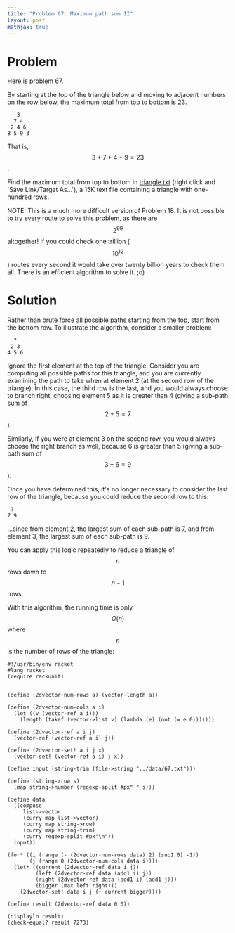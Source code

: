 ```yaml
---
title: "Problem 67: Maximum path sum II"
layout: post
mathjax: true
---
```


# Problem
Here is [problem 67](https://projecteuler.net/problem=67).

By starting at the top of the triangle below and moving to adjacent numbers on the row below, the maximum total from top to bottom is 23.

```
   3
  7 4
 2 4 6
8 5 9 3
```

That is, $$3 + 7 + 4 + 9 = 23$$.

Find the maximum total from top to bottom in [triangle.txt](https://github.com/retiman/project-euler/blob/main/data/67.txt) (right click and 'Save Link/Target As...'), a 15K text file containing a triangle with one-hundred rows.

NOTE: This is a much more difficult version of Problem 18. It is not possible to try every route to solve this problem, as there are $$2^{99}$$ altogether! If you could check one trillion ($$10^{12}$$) routes every second it would take over twenty billion years to check them all. There is an efficient algorithm to solve it. ;o)

# Solution
Rather than brute force all possible paths starting from the top, start from the bottom row.  To illustrate the algorithm, consider a smaller problem:

```
  ?
 2 3
4 5 6
```

Ignore the first element at the top of the triangle.  Consider you are computing all possible paths for this triangle, and you are currently examining the path to take when at element 2 (at the second row of the triangle).  In this case, the third row is the last, and you would always choose to branch right, choosing element 5 as it is greater than 4 (giving a sub-path sum of $$2+5=7$$).

Similarly, if you were at element 3 on the second row, you would always choose the right branch as well, because 6 is greater than 5 (giving a sub-path sum of $$3+6=9$$).  

Once you have determined this, it's no longer necessary to consider the last row of the triangle, because you could reduce the second row to this:

```
 ?
7 9
```

...since from element 2, the largest sum of each sub-path is 7, and from element 3, the largest sum of each sub-path is 9.

You can apply this logic repeatedly to reduce a triangle of $$n$$ rows down to $$n-1$$ rows.

With this algorithm, the running time is only $$O(n)$$ where $$n$$ is the number of rows of the triangle:

```racket
#!/usr/bin/env racket
#lang racket
(require rackunit)


(define (2dvector-num-rows a) (vector-length a))

(define (2dvector-num-cols a i)
  (let ((v (vector-ref a i)))
    (length (takef (vector->list v) (lambda (e) (not (= e 0)))))))

(define (2dvector-ref a i j)
  (vector-ref (vector-ref a i) j))

(define (2dvector-set! a i j x)
  (vector-set! (vector-ref a i) j x))

(define input (string-trim (file->string "../data/67.txt")))

(define (string->row s)
  (map string->number (regexp-split #px" " s)))

(define data
  ((compose
     list->vector
     (curry map list->vector)
     (curry map string->row)
     (curry map string-trim)
     (curry regexp-split #px"\n"))
  input))

(for* ((i (range (- (2dvector-num-rows data) 2) (sub1 0) -1))
       (j (range 0 (2dvector-num-cols data i))))
  (let* ((current (2dvector-ref data i j))
         (left (2dvector-ref data (add1 i) j))
         (right (2dvector-ref data (add1 i) (add1 j)))
         (bigger (max left right)))
    (2dvector-set! data i j (+ current bigger))))

(define result (2dvector-ref data 0 0))

(displayln result)
(check-equal? result 7273)
```
